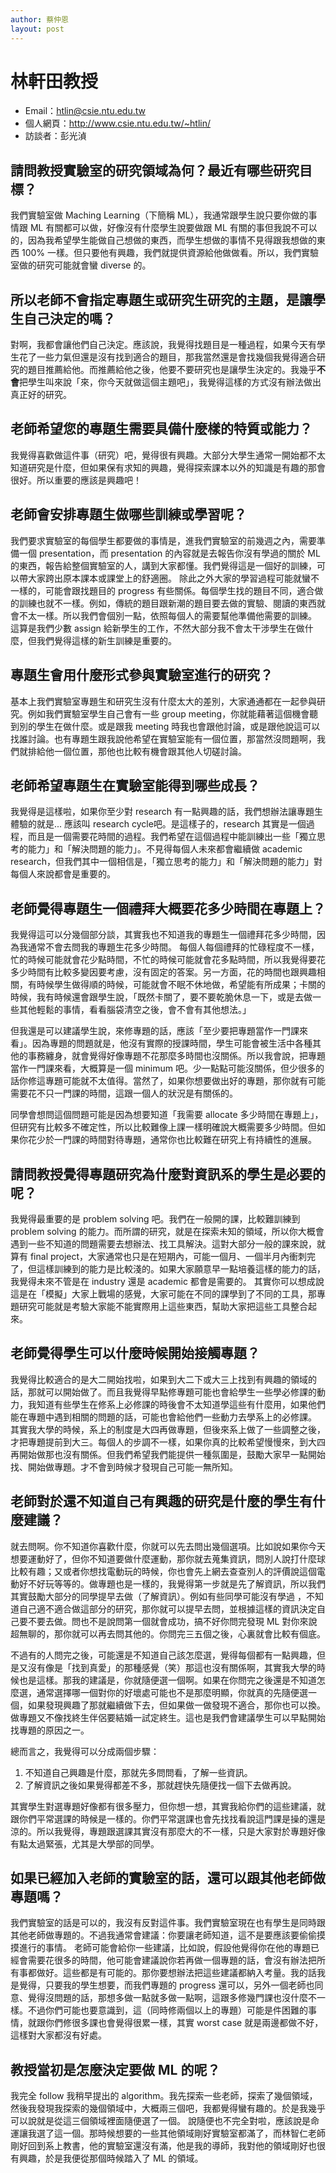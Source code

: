 ```yaml
---
author: 蔡仲恩
layout: post
---
```


#  林軒田教授

- Email：htlin@csie.ntu.edu.tw
- 個人網頁：http://www.csie.ntu.edu.tw/~htlin/
- 訪談者：彭光湞

## 請問教授實驗室的研究領域為何？最近有哪些研究目標？
我們實驗室做 Maching Learning（下簡稱 ML），我通常跟學生說只要你做的事情跟 ML 有關都可以做，好像沒有什麼學生說要做跟 ML 有關的事但我說不可以的，因為我希望學生能做自己想做的東西，而學生想做的事情不見得跟我想做的東西 100% 一樣。但只要他有興趣，我們就提供資源給他做做看。所以，我們實驗室做的研究可能就會蠻 diverse 的。

## 所以老師不會指定專題生或研究生研究的主題，是讓學生自己決定的嗎？

對啊，我都會讓他們自己決定。應該說，我覺得找題目是一種過程，如果今天有學生花了一些力氣但還是沒有找到適合的題目，那我當然還是會找幾個我覺得適合研究的題目推薦給他。而推薦給他之後，他要不要研究也是讓學生決定的。我幾乎**不會**把學生叫來說「來，你今天就做這個主題吧」，我覺得這樣的方式沒有辦法做出真正好的研究。

## 老師希望您的專題生需要具備什麼樣的特質或能力？

我覺得喜歡做這件事（研究）吧，覺得很有興趣。大部分大學生通常一開始都不太知道研究是什麼，但如果保有求知的興趣，覺得探索課本以外的知識是有趣的那會很好。所以重要的應該是興趣吧！

## 老師會安排專題生做哪些訓練或學習呢？
我們要求實驗室的每個學生都要做的事情是，進我們實驗室的前幾週之內，需要準備一個 presentation，而 presentation 的內容就是去報告你沒有學過的關於 ML 的東西，報告給整個實驗室的人，講到大家都懂。我們覺得這是一個好的訓練，可以帶大家跨出原本課本或課堂上的舒適圈。
除此之外大家的學習過程可能就蠻不一樣的，可能會跟找題目的 progress 有些關係。每個學生找的題目不同，適合做的訓練也就不一樣。例如，傳統的題目跟新潮的題目要去做的實驗、閱讀的東西就會不太一樣。所以我們會個別一點，依照每個人的需要幫他準備他需要的訓練。
這算是我們少數 assign 給新學生的工作，不然大部分我不會太干涉學生在做什麼，但我們覺得這樣的新生訓練是重要的。

## 專題生會用什麼形式參與實驗室進行的研究？
基本上我們實驗室專題生和研究生沒有什麼太大的差別，大家通通都在一起參與研究。例如我們實驗室學生自己會有一些 group meeting，你就能藉著這個機會聽到別的學生在做什麼。或是跟我 meeting 時我也會跟他討論，或是跟他說這可以找誰討論。也有專題生跟我說他希望在實驗室能有一個位置，那當然沒問題啊，我們就排給他一個位置，那他也比較有機會跟其他人切磋討論。

## 老師希望專題生在實驗室能得到哪些成長？
我覺得是這樣啦，如果你至少對 research 有一點興趣的話，我們想辦法讓專題生體驗的就是... 應該叫 research cycle吧。是這樣子的，research 其實是一個過程，而且是一個需要花時間的過程。我們希望在這個過程中能訓練出一些「獨立思考的能力」和「解決問題的能力」。不見得每個人未來都會繼續做 academic research，但我們其中一個相信是，「獨立思考的能力」和「解決問題的能力」對每個人來說都會是重要的。

## 老師覺得專題生一個禮拜大概要花多少時間在專題上？
我覺得這可以分幾個部分談，其實我也不知道我的專題生一個禮拜花多少時間，因為我通常不會去問我的專題生花多少時間。
每個人每個禮拜的忙碌程度不一樣，忙的時候可能就會花少點時間，不忙的時候可能就會花多點時間，所以我覺得要花多少時間有比較多變因要考慮，沒有固定的答案。另一方面，花的時間也跟興趣相關，有時候學生做得順的時候，可能就會不眠不休地做，希望能有所成果；卡關的時候，我有時候還會跟學生說，「既然卡關了，要不要乾脆休息一下，或是去做一些其他輕鬆的事情，看看腦袋清空之後，會不會有其他想法。」

但我還是可以建議學生說，來修專題的話，應該「至少要把專題當作一門課來看」。因為專題的問題就是，他沒有實際的授課時間，學生可能會被生活中各種其他的事務纏身，就會覺得好像專題不花那麼多時間也沒關係。所以我會說，把專題當作一門課來看，大概算是一個 minimum 吧。少一點點可能沒關係，但少很多的話你修這專題可能就不太值得。當然了，如果你想要做出好的專題，那你就有可能需要花不只一門課的時間，這跟一個人的狀況是有關係的。

同學會想問這個問題可能是因為想要知道「我需要 allocate 多少時間在專題上」，但研究有比較多不確定性，所以比較難像上課一樣明確說大概需要多少時間。但如果你花少於一門課的時間對待專題，通常你也比較難在研究上有持續性的進展。

## 請問教授覺得專題研究為什麼對資訊系的學生是必要的呢？
我覺得最重要的是 problem solving 吧。我們在一般開的課，比較難訓練到 problem solving 的能力。而所謂的研究，就是在探索未知的領域，所以你大概會遇到一些不知道的問題需要去想辦法、找工具解決。這對大部分一般的課來說，就算有 final project，大家通常也只是在短期內，可能一個月、一個半月內衝刺完了，但這樣訓練到的能力是比較淺的。如果大家願意早一點培養這樣的能力的話，我覺得未來不管是在 industry 還是 academic 都會是需要的。
其實你可以想成說這是在「模擬」大家上戰場的感覺，大家可能在不同的課學到了不同的工具，那專題研究可能就是考驗大家能不能實際用上這些東西，幫助大家把這些工具整合起來。

## 老師覺得學生可以什麼時候開始接觸專題？
我覺得比較適合的是大二開始找啦，如果到大二下或大三上找到有興趣的領域的話，那就可以開始做了。而且我覺得早點修專題可能也會給學生一些學必修課的動力，我知道有些學生在修系上必修課的時後會不太知道學這些有什麼用，如果他們能在專題中遇到相關的問題的話，可能也會給他們一些動力去學系上的必修課。
其實我大學的時候，系上的制度是大四再做專題，但後來系上做了一些調整之後，才把專題提前到大三。每個人的步調不一樣，如果你真的比較希望慢慢來，到大四再開始做那也沒有關係。但我們希望我們能提供一種氛圍是，鼓勵大家早一點開始找、開始做專題。才不會到時候才發現自己可能一無所知。

## 老師對於還不知道自己有興趣的研究是什麼的學生有什麼建議？
就去問啊。你不知道你喜歡什麼，你就可以先去問出幾個選項。比如說如果你今天想要運動好了，但你不知道要做什麼運動，那你就去蒐集資訊，問別人說打什麼球比較有趣；又或者你想找電動玩的時候，你也會先上網去查查別人的評價說這個電動好不好玩等等的。做專題也是一樣的，我覺得第一步就是先了解資訊，所以我們其實鼓勵大部分的同學提早去做（了解資訊）。例如有些同學可能沒有學過 ，不知道自己適不適合做這部分的研究，那你就可以提早去問，並根據這樣的資訊決定自己要不要去做。問也不是說問第一個就會成功，搞不好你問完發現 ML 對你來說超無聊的，那你就可以再去問其他的。你問完三五個之後，心裏就會比較有個底。

不過有的人問完之後，可能還是不知道自己該怎麼選，覺得每個都有一點興趣，但是又沒有像是「找到真愛」的那種感覺（笑）那這也沒有關係啊，其實我大學的時候也是這樣。那我的建議是，你就隨便選一個啊。如果在你問完之後還是不知道怎麼選，通常選擇哪一個對你的好壞處可能也不是那麼明顯，你就真的先隨便選一個，如果發現興趣了那就繼續做下去，但如果做一做發現不適合，那你也可以換。做專題又不像找終生伴侶要結婚一試定終生。這也是我們會建議學生可以早點開始找專題的原因之一。

總而言之，我覺得可以分成兩個步驟：
1. 不知道自己興趣是什麼，那就先多問問看，了解一些資訊。
2. 了解資訊之後如果覺得都差不多，那就趕快先隨便找一個下去做再說。

其實學生對選專題好像都有很多壓力，但你想一想，其實我給你們的這些建議，就跟你們平常選課的時候是一樣的。你們平常選課也會先找找看說這門課是操的還是涼的。所以我覺得，專題跟選課其實沒有那麼大的不一樣，只是大家對於專題好像有點太過緊張，尤其是大學部的同學。

## 如果已經加入老師的實驗室的話，還可以跟其他老師做專題嗎？
我們實驗室的話是可以的，我沒有反對這件事。我們實驗室現在也有學生是同時跟其他老師做專題的。不過我通常會建議：你要讓老師知道，這不是要應該要偷偷摸摸進行的事情。
老師可能會給你一些建議，比如說，假設他覺得你在他的專題已經會需要花很多的時間，他可能會建議說你若再做一個專題的話，會沒有辦法把所有事都做好。這些都是有可能的。那你要想辦法把這些建議都納入考量。我的話我是覺得，只要我的學生想要，而我們專題的 progress 還可以，另外一個老師也同意、覺得沒問題的話，那想多做一點就多做一點啊，這跟多修幾門課也沒什麼不一樣。不過你們可能也要意識到，這（同時修兩個以上的專題）可能是件困難的事情，就跟你們修很多課也會覺得很累一樣，其實 worst case 就是兩邊都做不好，這樣對大家都沒有好處。

## 教授當初是怎麼決定要做 ML 的呢？
我完全 follow 我稍早提出的 algorithm。我先探索一些老師，探索了幾個領域，然後我發現我探索的幾個領域中，大概兩三個吧，我都覺得蠻有趣的。於是我幾乎可以說就是從這三個領域裡面隨便選了一個。
說隨便也不完全對啦，應該說是命運讓我選了這一個。那時候想要的一些其他領域剛好實驗室都滿了，而林智仁老師剛好回到系上教書，他的實驗室還沒有滿，他是我的導師，我對他的領域剛好也很有興趣，於是我便從那個時候踏入了 ML 的領域。
